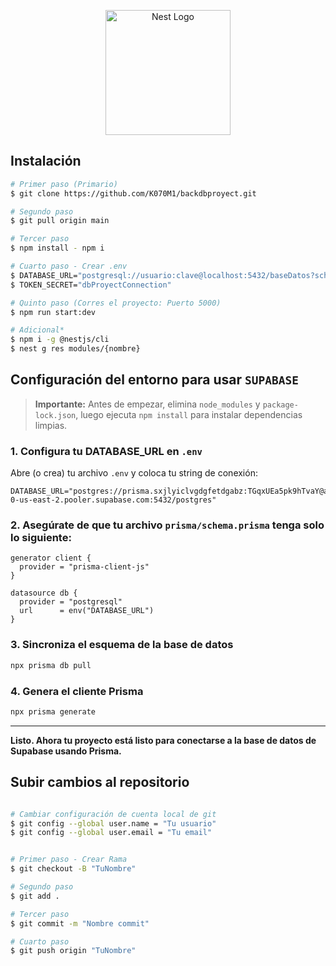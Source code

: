 <p align="center">
  <a href="http://nestjs.com/" target="blank"><img src="https://nestjs.com/img/logo-small.svg" width="200" alt="Nest Logo" /></a>
</p>

[circleci-image]: https://img.shields.io/circleci/build/github/nestjs/nest/master?token=abc123def456
[circleci-url]: https://circleci.com/gh/nestjs/nest

## Instalación

```bash
# Primer paso (Primario)
$ git clone https://github.com/K070M1/backdbproyect.git

# Segundo paso 
$ git pull origin main

# Tercer paso
$ npm install - npm i

# Cuarto paso - Crear .env
$ DATABASE_URL="postgresql://usuario:clave@localhost:5432/baseDatos?schema=public"
$ TOKEN_SECRET="dbProyectConnection"

# Quinto paso (Corres el proyecto: Puerto 5000)
$ npm run start:dev

# Adicional*
$ npm i -g @nestjs/cli
$ nest g res modules/{nombre}
```

## Configuración del entorno para usar `SUPABASE`

> **Importante:** Antes de empezar, elimina `node_modules` y `package-lock.json`, luego ejecuta `npm install` para instalar dependencias limpias.

### 1. Configura tu DATABASE_URL en `.env`

Abre (o crea) tu archivo `.env` y coloca tu string de conexión:

```env
DATABASE_URL="postgres://prisma.sxjlyiclvgdgfetdgabz:TGqxUEa5pk9hTvaY@aws-0-us-east-2.pooler.supabase.com:5432/postgres"
```

### 2. Asegúrate de que tu archivo `prisma/schema.prisma` tenga solo lo siguiente:

```prisma
generator client {
  provider = "prisma-client-js"
}

datasource db {
  provider = "postgresql"
  url      = env("DATABASE_URL")
}
```

### 3. Sincroniza el esquema de la base de datos

```bash
npx prisma db pull
```

### 4. Genera el cliente Prisma

```bash
npx prisma generate
```

---

**Listo. Ahora tu proyecto está listo para conectarse a la base de datos de Supabase usando Prisma.**

## Subir cambios al repositorio

```bash

# Cambiar configuración de cuenta local de git
$ git config --global user.name = "Tu usuario"
$ git config --global user.email = "Tu email"


# Primer paso - Crear Rama
$ git checkout -B "TuNombre"

# Segundo paso
$ git add .

# Tercer paso
$ git commit -m "Nombre commit"

# Cuarto paso
$ git push origin "TuNombre"
```

